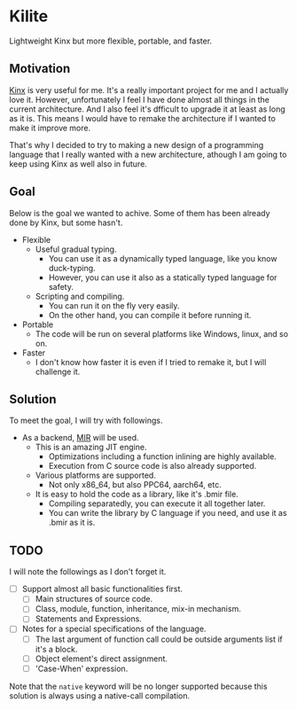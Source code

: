 # Kilite

Lightweight Kinx but more flexible, portable, and faster.

## Motivation

[Kinx](https://github.com/Kray-G/kinx) is very useful for me. It's a really important project for me and I actually love it. However, unfortunately I feel I have done almost all things in the current architecture. And I also feel it's dfficult to upgrade it at least as long as it is. This means I would have to remake the architecture if I wanted to make it improve more.

That's why I decided to try to making a new design of a programming language that I really wanted with a new architecture, athough I am going to keep using Kinx as well also in future.

## Goal

Below is the goal we wanted to achive. Some of them has been already done by Kinx, but some hasn't.

* Flexible
  * Useful gradual typing.
    * You can use it as a dynamically typed language, like you know duck-typing.
    * However, you can use it also as a statically typed language for safety.
  * Scripting and compiling.
    * You can run it on the fly very easily.
    * On the other hand, you can compile it before running it.
* Portable
  * The code will be run on several platforms like Windows, linux, and so on.
* Faster
  * I don't know how faster it is even if I tried to remake it, but I will challenge it.

## Solution

To meet the goal, I will try with followings.

* As a backend, [MIR](https://github.com/vnmakarov/mir) will be used.
  * This is an amazing JIT engine.
    * Optimizations including a function inlining are highly available.
    * Execution from C source code is also already supported.
  * Various platforms are supported.
    * Not only x86_64, but also PPC64, aarch64, etc.
  * It is easy to hold the code as a library, like it's .bmir file.
    * Compiling separatedly, you can execute it all together later.
    * You can write the library by C language if you need, and use it as .bmir as it is.

## TODO

I will note the followings as I don't forget it.

* [ ] Support almost all basic functionalities first.
  * [ ] Main structures of source code.
  * [ ] Class, module, function, inheritance, mix-in mechanism.
  * [ ] Statements and Expressions.
* [ ] Notes for a special specifications of the language.
  * [ ] The last argument of function call could be outside arguments list if it's a block.
  * [ ] Object element's direct assignment.
  * [ ] 'Case-When' expression.

Note that the `native` keyword will be no longer supported because this solution is always using a native-call compilation.
